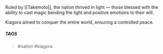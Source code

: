 Ruled by [[Takemoto]], the nation thrived in light — those blessed with the ability to cast magic bending the light and positive emotions to their will. 

Kiagora aimed to conquer the entire world, ensuring a controlled peace. 

##### TAGS
> #nation #kiagora